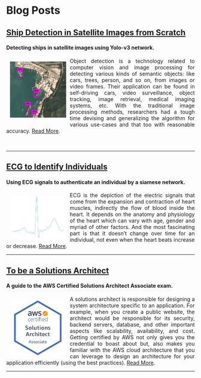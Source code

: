 # Blog Posts

## [Ship Detection in Satellite Images from Scratch](https://medium.com/intel-software-innovators/ship-detection-in-satellite-images-from-scratch-849ccfcc3072)
#### Detecting ships in satellite images using Yolo-v3 network.

<div>
<img src="img/blog_ship.png" width="150px" float="left" align="left" style="margin:10px;"/> <p align="justify">Object detection is a technology related to computer vision and image processing for detecting various kinds of semantic objects: like cars, trees, person, and so on, from images or video frames. Their application can be found in self-driving cars, video surveillance, object tracking, image retrieval, medical imaging systems, etc. With the traditional image processing methods, researchers had a tough time devising and generalizing the algorithm for various use-cases and that too with reasonable accuracy. <a href="https://medium.com/intel-software-innovators/ship-detection-in-satellite-images-from-scratch-849ccfcc3072">Read More</a>.</p>
</div>
<br/>
<hr/>

## [ECG to Identify Individuals](https://medium.com/intel-software-innovators/ecg-to-identify-individuals-from-data-to-deployment-74cce404f9f0)
#### Using ECG signals to authenticate an individual by a siamese network.

<div>
<img src="img/blog_ecg.png" width="150px" float="left" align="left" style="margin:10px;"/> <p align="justify">ECG is the depiction of the electric signals that come from the expansion and contraction of heart muscles, indirectly the flow of blood inside the heart. It depends on the anatomy and physiology of the heart which can vary with age, gender and myriad of other factors. And the most fascinating part is that it doesn’t change over time for an individual, not even when the heart beats increase or decrease. <a href="https://medium.com/intel-software-innovators/ecg-to-identify-individuals-from-data-to-deployment-74cce404f9f0">Read More</a>.</p>
</div>
<hr>

## [To be a Solutions Architect](https://medium.com/@amanag.11/to-be-a-solutions-architect-3990135ac2fe)
#### A guide to the AWS Certified Solutions Architect Associate exam.

<div>
<img src="img/blog_aws.png" width="150px" float="left" align="left" style="margin:10px;"/> <p align="justify">A solutions architect is responsible for designing a system architecture specific to an application. For example, when you create a public website, the architect would be responsible for its security, backend servers, database, and other important aspects like scalability, availability, and cost. Getting certified by AWS not only gives you the credential to boast about but, also makes you familiar with the AWS cloud architecture that you can leverage to design an architecture for your application efficiently (using the best practices). <a href="https://medium.com/@amanag.11/to-be-a-solutions-architect-3990135ac2fe">Read More</a>.</p>
</div>
<hr>

<br><br>
